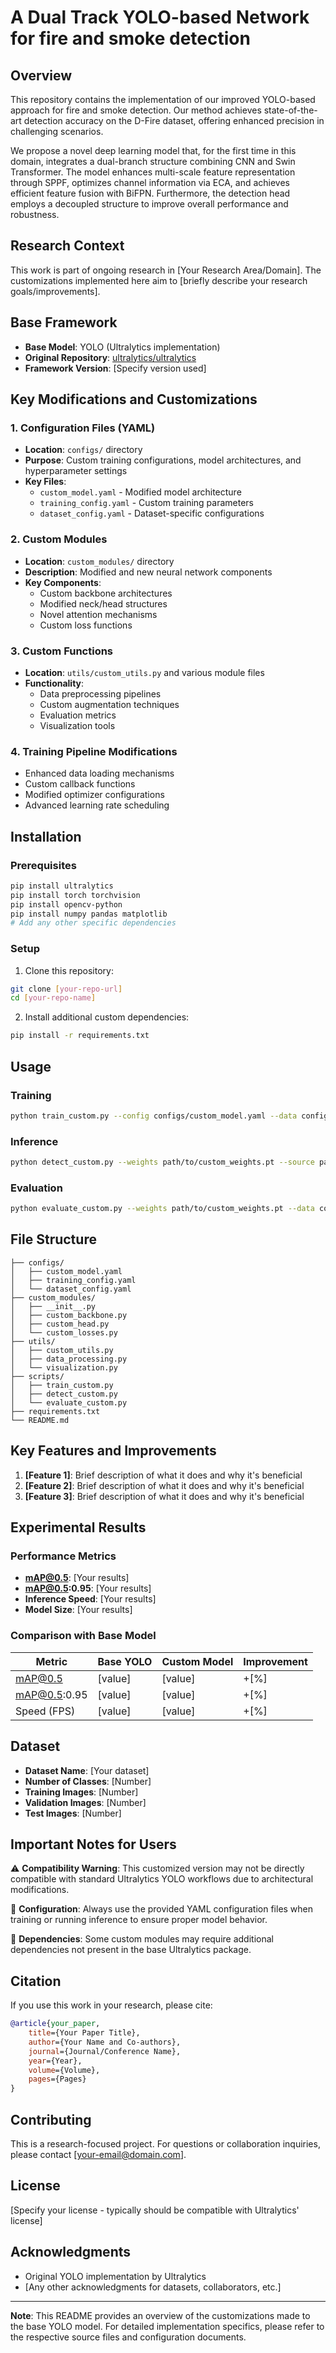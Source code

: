 # A Dual Track YOLO-based Network for fire and smoke detection

## Overview

This repository contains the implementation of our improved YOLO-based approach for fire and smoke detection. Our method achieves state-of-the-art detection accuracy on the D-Fire dataset, offering enhanced precision in challenging scenarios. 

We propose a novel deep learning model that, for the first time in this domain, integrates a dual-branch structure combining CNN and Swin Transformer. The model enhances multi-scale feature representation through SPPF, optimizes channel information via ECA, and achieves efficient feature fusion with BiFPN. Furthermore, the detection head employs a decoupled structure to improve overall performance and robustness.


## Research Context

This work is part of ongoing research in [Your Research Area/Domain]. The customizations implemented here aim to [briefly describe your research goals/improvements].

## Base Framework

- **Base Model**: YOLO (Ultralytics implementation)
- **Original Repository**: [ultralytics/ultralytics](https://github.com/ultralytics/ultralytics)
- **Framework Version**: [Specify version used]

## Key Modifications and Customizations

### 1. Configuration Files (YAML)
- **Location**: `configs/` directory
- **Purpose**: Custom training configurations, model architectures, and hyperparameter settings
- **Key Files**:
  - `custom_model.yaml` - Modified model architecture
  - `training_config.yaml` - Custom training parameters
  - `dataset_config.yaml` - Dataset-specific configurations

### 2. Custom Modules
- **Location**: `custom_modules/` directory
- **Description**: Modified and new neural network components
- **Key Components**:
  - Custom backbone architectures
  - Modified neck/head structures
  - Novel attention mechanisms
  - Custom loss functions

### 3. Custom Functions
- **Location**: `utils/custom_utils.py` and various module files
- **Functionality**:
  - Data preprocessing pipelines
  - Custom augmentation techniques
  - Evaluation metrics
  - Visualization tools

### 4. Training Pipeline Modifications
- Enhanced data loading mechanisms
- Custom callback functions
- Modified optimizer configurations
- Advanced learning rate scheduling

## Installation

### Prerequisites
```bash
pip install ultralytics
pip install torch torchvision
pip install opencv-python
pip install numpy pandas matplotlib
# Add any other specific dependencies
```

### Setup
1. Clone this repository:
```bash
git clone [your-repo-url]
cd [your-repo-name]
```

2. Install additional custom dependencies:
```bash
pip install -r requirements.txt
```

## Usage

### Training
```bash
python train_custom.py --config configs/custom_model.yaml --data configs/dataset_config.yaml
```

### Inference
```bash
python detect_custom.py --weights path/to/custom_weights.pt --source path/to/images
```

### Evaluation
```bash
python evaluate_custom.py --weights path/to/custom_weights.pt --data configs/dataset_config.yaml
```

## File Structure

```
├── configs/
│   ├── custom_model.yaml
│   ├── training_config.yaml
│   └── dataset_config.yaml
├── custom_modules/
│   ├── __init__.py
│   ├── custom_backbone.py
│   ├── custom_head.py
│   └── custom_losses.py
├── utils/
│   ├── custom_utils.py
│   ├── data_processing.py
│   └── visualization.py
├── scripts/
│   ├── train_custom.py
│   ├── detect_custom.py
│   └── evaluate_custom.py
├── requirements.txt
└── README.md
```

## Key Features and Improvements

1. **[Feature 1]**: Brief description of what it does and why it's beneficial
2. **[Feature 2]**: Brief description of what it does and why it's beneficial
3. **[Feature 3]**: Brief description of what it does and why it's beneficial

## Experimental Results

### Performance Metrics
- **mAP@0.5**: [Your results]
- **mAP@0.5:0.95**: [Your results]
- **Inference Speed**: [Your results]
- **Model Size**: [Your results]

### Comparison with Base Model
| Metric | Base YOLO | Custom Model | Improvement |
|--------|-----------|--------------|-------------|
| mAP@0.5 | [value] | [value] | +[%] |
| mAP@0.5:0.95 | [value] | [value] | +[%] |
| Speed (FPS) | [value] | [value] | +[%] |

## Dataset

- **Dataset Name**: [Your dataset]
- **Number of Classes**: [Number]
- **Training Images**: [Number]
- **Validation Images**: [Number]
- **Test Images**: [Number]

## Important Notes for Users

⚠️ **Compatibility Warning**: This customized version may not be directly compatible with standard Ultralytics YOLO workflows due to architectural modifications.

📝 **Configuration**: Always use the provided YAML configuration files when training or running inference to ensure proper model behavior.

🔧 **Dependencies**: Some custom modules may require additional dependencies not present in the base Ultralytics package.

## Citation

If you use this work in your research, please cite:

```bibtex
@article{your_paper,
    title={Your Paper Title},
    author={Your Name and Co-authors},
    journal={Journal/Conference Name},
    year={Year},
    volume={Volume},
    pages={Pages}
}
```

## Contributing

This is a research-focused project. For questions or collaboration inquiries, please contact [your-email@domain.com].

## License

[Specify your license - typically should be compatible with Ultralytics' license]

## Acknowledgments

- Original YOLO implementation by Ultralytics
- [Any other acknowledgments for datasets, collaborators, etc.]

---

**Note**: This README provides an overview of the customizations made to the base YOLO model. For detailed implementation specifics, please refer to the respective source files and configuration documents.

